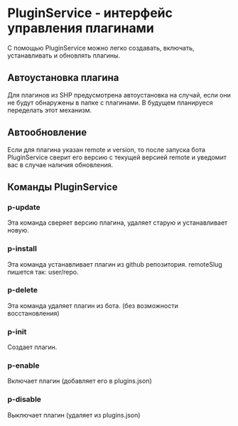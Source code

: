 # PluginService - интерфейс управления плагинами
С помощью PluginService можно легко создавать, включать, устанавливать и обновлять плагины.

## Автоустановка плагина
Для плагинов из SHP предусмотрена автоустановка на случай, если они не будут обнаружены в папке с плагинами. В будущем планируеся переделать этот механизм.

## Автообновление
Если для плагина указан remote и version, то после запуска бота PluginService сверит его версию с текущей версией remote и уведомит вас в случае наличия обновления.

## Команды PluginService
### p-update <slug>
Эта команда сверяет версию плагина, удаляет старую и устанавливает новую.
### p-install <remoteSlug>
Эта команда устанавливает плагин из github репозитория. remoteSlug пишется так: user/repo.
### p-delete <slug>
Эта команда удаляет плагин из бота. (без возможности восстановления)
### p-init <slug>
Создает плагин.
### p-enable <slug>
Включает плагин (добавляет его в plugins.json)
### p-disable <slug>
Выключает плагин (удаляет из plugins.json)
